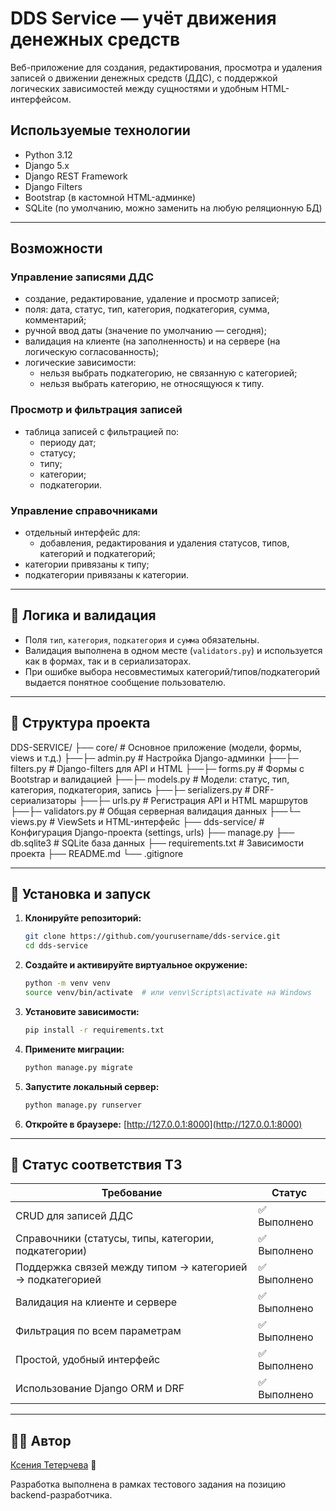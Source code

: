 # DDS Service — учёт движения денежных средств

Веб-приложение для создания, редактирования, просмотра и удаления записей о движении денежных средств (ДДС), с поддержкой логических зависимостей между сущностями и удобным HTML-интерфейсом.

## Используемые технологии

- Python 3.12
- Django 5.x
- Django REST Framework
- Django Filters
- Bootstrap (в кастомной HTML-админке)
- SQLite (по умолчанию, можно заменить на любую реляционную БД)

---

## Возможности

### Управление записями ДДС
- создание, редактирование, удаление и просмотр записей;
- поля: дата, статус, тип, категория, подкатегория, сумма, комментарий;
- ручной ввод даты (значение по умолчанию — сегодня);
- валидация на клиенте (на заполненность) и на сервере (на логическую согласованность);
- логические зависимости:
  - нельзя выбрать подкатегорию, не связанную с категорией;
  - нельзя выбрать категорию, не относящуюся к типу.

### Просмотр и фильтрация записей
- таблица записей с фильтрацией по:
  - периоду дат;
  - статусу;
  - типу;
  - категории;
  - подкатегории.

### Управление справочниками
- отдельный интерфейс для:
  - добавления, редактирования и удаления статусов, типов, категорий и подкатегорий;
- категории привязаны к типу;
- подкатегории привязаны к категории.

---

## 🧠 Логика и валидация

- Поля `тип`, `категория`, `подкатегория` и `сумма` обязательны.
- Валидация выполнена в одном месте (`validators.py`) и используется как в формах, так и в сериализаторах.
- При ошибке выбора несовместимых категорий/типов/подкатегорий выдается понятное сообщение пользователю.

---

## 📂 Структура проекта
DDS-SERVICE/
├── core/  # Основное приложение (модели, формы, views и т.д.)
├──├─ admin.py  # Настройка Django-админки
├──├─ filters.py  # Django-filters для API и HTML
├──├─ forms.py  # Формы с Bootstrap и валидацией
├──├─ models.py  # Модели: статус, тип, категория, подкатегория, запись
├──├─ serializers.py  # DRF-сериализаторы
├──├─ urls.py  # Регистрация API и HTML маршрутов
├──├─ validators.py  # Общая серверная валидация данных
├──└─ views.py  # ViewSets и HTML-интерфейс
├── dds-service/  # Конфигурация Django-проекта (settings, urls)
├── manage.py
├── db.sqlite3  # SQLite база данных
├── requirements.txt  # Зависимости проекта
├── README.md
└── .gitignore

---

## 🧪 Установка и запуск

1. **Клонируйте репозиторий:**
   ```bash
   git clone https://github.com/yourusername/dds-service.git
   cd dds-service
   ```

2. **Создайте и активируйте виртуальное окружение:**
   ```bash
   python -m venv venv
   source venv/bin/activate  # или venv\Scripts\activate на Windows
   ```

3. **Установите зависимости:**
   ```bash
   pip install -r requirements.txt
   ```

4. **Примените миграции:**
   ```bash
   python manage.py migrate
   ```

5. **Запустите локальный сервер:**
   ```bash
   python manage.py runserver
   ```

6. **Откройте в браузере:**
   [http://127.0.0.1:8000](http://127.0.0.1:8000)

---

## 📌 Статус соответствия ТЗ

| Требование | Статус |
|------------|--------|
| CRUD для записей ДДС | ✅ Выполнено |
| Справочники (статусы, типы, категории, подкатегории) | ✅ Выполнено |
| Поддержка связей между типом → категорией → подкатегорией | ✅ Выполнено |
| Валидация на клиенте и сервере | ✅ Выполнено |
| Фильтрация по всем параметрам | ✅ Выполнено |
| Простой, удобный интерфейс | ✅ Выполнено |
| Использование Django ORM и DRF | ✅ Выполнено |

---

## 🧑‍💻 Автор

[Ксения Тетерчева](https://github.com/GreenVibesOnly) 🌿

Разработка выполнена в рамках тестового задания на позицию backend-разработчика.
